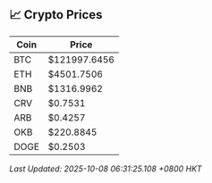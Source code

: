 ## 📈 Crypto Prices

| Coin | Price |
| ---- | ----- |
| BTC | $121997.6456 |
| ETH | $4501.7506 |
| BNB | $1316.9962 |
| CRV | $0.7531 |
| ARB | $0.4257 |
| OKB | $220.8845 |
| DOGE | $0.2503 |

_Last Updated: 2025-10-08 06:31:25.108 +0800 HKT_
